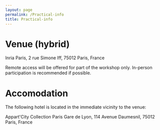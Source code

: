```yaml
---
layout: page
permalink: /Practical-info
title: Practical-info
---
```


# Venue (hybrid)

Inria Paris, 2 rue Simone Iff, 75012 Paris, France

Remote access will be offered for part of the workshop only. In-person participation is recommended if possible.

# Accomodation

The following hotel is located in the immediate vicinity to the venue:

Appart'City Collection Paris Gare de Lyon, 114 Avenue Daumesnil, 75012 Paris, France